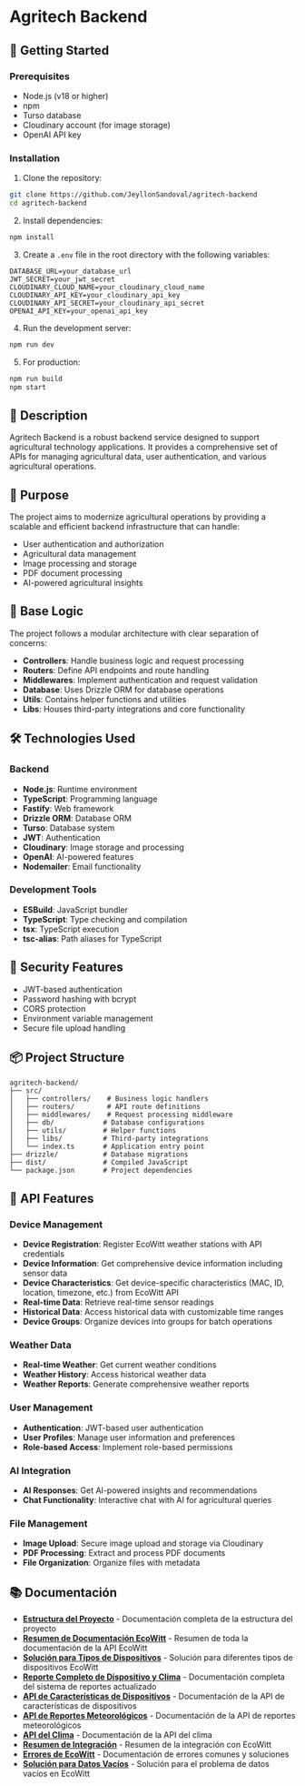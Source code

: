# Agritech Backend

## 🚀 Getting Started

### Prerequisites
- Node.js (v18 or higher)
- npm
- Turso database
- Cloudinary account (for image storage)
- OpenAI API key

### Installation

1. Clone the repository:
```bash
git clone https://github.com/JeyllonSandoval/agritech-backend
cd agritech-backend
```

2. Install dependencies:
```bash
npm install
```

3. Create a `.env` file in the root directory with the following variables:
```env
DATABASE_URL=your_database_url
JWT_SECRET=your_jwt_secret
CLOUDINARY_CLOUD_NAME=your_cloudinary_cloud_name
CLOUDINARY_API_KEY=your_cloudinary_api_key
CLOUDINARY_API_SECRET=your_cloudinary_api_secret
OPENAI_API_KEY=your_openai_api_key
```

4. Run the development server:
```bash
npm run dev
```

5. For production:
```bash
npm run build
npm start
```

## 📝 Description

Agritech Backend is a robust backend service designed to support agricultural technology applications. It provides a comprehensive set of APIs for managing agricultural data, user authentication, and various agricultural operations.

## 🎯 Purpose

The project aims to modernize agricultural operations by providing a scalable and efficient backend infrastructure that can handle:
- User authentication and authorization
- Agricultural data management
- Image processing and storage
- PDF document processing
- AI-powered agricultural insights

## 🧠 Base Logic

The project follows a modular architecture with clear separation of concerns:
- **Controllers**: Handle business logic and request processing
- **Routers**: Define API endpoints and route handling
- **Middlewares**: Implement authentication and request validation
- **Database**: Uses Drizzle ORM for database operations
- **Utils**: Contains helper functions and utilities
- **Libs**: Houses third-party integrations and core functionality

## 🛠️ Technologies Used

### Backend
- **Node.js**: Runtime environment
- **TypeScript**: Programming language
- **Fastify**: Web framework
- **Drizzle ORM**: Database ORM
- **Turso**: Database system
- **JWT**: Authentication
- **Cloudinary**: Image storage and processing
- **OpenAI**: AI-powered features
- **Nodemailer**: Email functionality

### Development Tools
- **ESBuild**: JavaScript bundler
- **TypeScript**: Type checking and compilation
- **tsx**: TypeScript execution
- **tsc-alias**: Path aliases for TypeScript

## 🔐 Security Features
- JWT-based authentication
- Password hashing with bcrypt
- CORS protection
- Environment variable management
- Secure file upload handling

## 📦 Project Structure
```
agritech-backend/
├── src/
│   ├── controllers/    # Business logic handlers
│   ├── routers/        # API route definitions
│   ├── middlewares/    # Request processing middleware
│   ├── db/            # Database configurations
│   ├── utils/         # Helper functions
│   ├── libs/          # Third-party integrations
│   └── index.ts       # Application entry point
├── drizzle/           # Database migrations
├── dist/              # Compiled JavaScript
└── package.json       # Project dependencies
```

## 🔧 API Features

### Device Management
- **Device Registration**: Register EcoWitt weather stations with API credentials
- **Device Information**: Get comprehensive device information including sensor data
- **Device Characteristics**: Get device-specific characteristics (MAC, ID, location, timezone, etc.) from EcoWitt API
- **Real-time Data**: Retrieve real-time sensor readings
- **Historical Data**: Access historical data with customizable time ranges
- **Device Groups**: Organize devices into groups for batch operations

### Weather Data
- **Real-time Weather**: Get current weather conditions
- **Weather History**: Access historical weather data
- **Weather Reports**: Generate comprehensive weather reports

### User Management
- **Authentication**: JWT-based user authentication
- **User Profiles**: Manage user information and preferences
- **Role-based Access**: Implement role-based permissions

### AI Integration
- **AI Responses**: Get AI-powered insights and recommendations
- **Chat Functionality**: Interactive chat with AI for agricultural queries

### File Management
- **Image Upload**: Secure image upload and storage via Cloudinary
- **PDF Processing**: Extract and process PDF documents
- **File Organization**: Organize files with metadata

## 📚 Documentación

- **[Estructura del Proyecto](DOCUMENTATION_STRUCTURE.md)** - Documentación completa de la estructura del proyecto
- **[Resumen de Documentación EcoWitt](ECOWITT_DOCUMENTATION_SUMMARY.md)** - Resumen de toda la documentación de la API EcoWitt
- **[Solución para Tipos de Dispositivos](ECOWITT_DEVICE_TYPES_SOLUTION.md)** - Solución para diferentes tipos de dispositivos EcoWitt
- **[Reporte Completo de Dispositivo y Clima](REPORTE_COMPLETO_DOCUMENTATION.md)** - Documentación completa del sistema de reportes actualizado
- **[API de Características de Dispositivos](DEVICE_CHARACTERISTICS_API.md)** - Documentación de la API de características de dispositivos
- **[API de Reportes Meteorológicos](DEVICE_WEATHER_REPORTS_API.md)** - Documentación de la API de reportes meteorológicos
- **[API del Clima](WEATHER_API.md)** - Documentación de la API del clima
- **[Resumen de Integración](INTEGRATION_SUMMARY.md)** - Resumen de la integración con EcoWitt
- **[Errores de EcoWitt](ECOWITT_ERRORS.md)** - Documentación de errores comunes y soluciones
- **[Solución para Datos Vacíos](ECOWITT_EMPTY_DATA_SOLUTION.md)** - Solución para el problema de datos vacíos en EcoWitt
